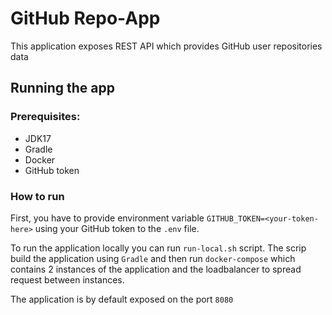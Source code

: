 # GitHub Repo-App

This application exposes REST API which provides GitHub user repositories data

## Running the app

### Prerequisites:

- JDK17
- Gradle
- Docker
- GitHub token

### How to run
First, you have to provide environment variable `GITHUB_TOKEN=<your-token-here>` using your GitHub token to the `.env` file.

To run the application locally you can run `run-local.sh` script.
The scrip build the application using `Gradle` and then run `docker-compose` which contains 2 instances 
of the application and the loadbalancer to spread request between instances.

The application is by default exposed on the port `8080`